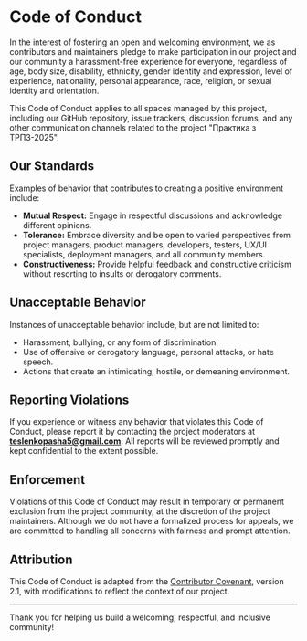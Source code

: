 # Code of Conduct

In the interest of fostering an open and welcoming environment, we as contributors and maintainers pledge to make participation in our project and our community a harassment-free experience for everyone, regardless of age, body size, disability, ethnicity, gender identity and expression, level of experience, nationality, personal appearance, race, religion, or sexual identity and orientation.

This Code of Conduct applies to all spaces managed by this project, including our GitHub repository, issue trackers, discussion forums, and any other communication channels related to the project "Практика з ТРПЗ-2025".

## Our Standards

Examples of behavior that contributes to creating a positive environment include:
- **Mutual Respect:** Engage in respectful discussions and acknowledge different opinions.  
- **Tolerance:** Embrace diversity and be open to varied perspectives from project managers, product managers, developers, testers, UX/UI specialists, deployment managers, and all community members.  
- **Constructiveness:** Provide helpful feedback and constructive criticism without resorting to insults or derogatory comments.

## Unacceptable Behavior

Instances of unacceptable behavior include, but are not limited to:
- Harassment, bullying, or any form of discrimination.
- Use of offensive or derogatory language, personal attacks, or hate speech.
- Actions that create an intimidating, hostile, or demeaning environment.

## Reporting Violations

If you experience or witness any behavior that violates this Code of Conduct, please report it by contacting the project moderators at **teslenkopasha5@gmail.com**. All reports will be reviewed promptly and kept confidential to the extent possible.

## Enforcement

Violations of this Code of Conduct may result in temporary or permanent exclusion from the project community, at the discretion of the project maintainers. Although we do not have a formalized process for appeals, we are committed to handling all concerns with fairness and prompt attention.

## Attribution

This Code of Conduct is adapted from the [Contributor Covenant](https://www.contributor-covenant.org/), version 2.1, with modifications to reflect the context of our project.

---

Thank you for helping us build a welcoming, respectful, and inclusive community!
